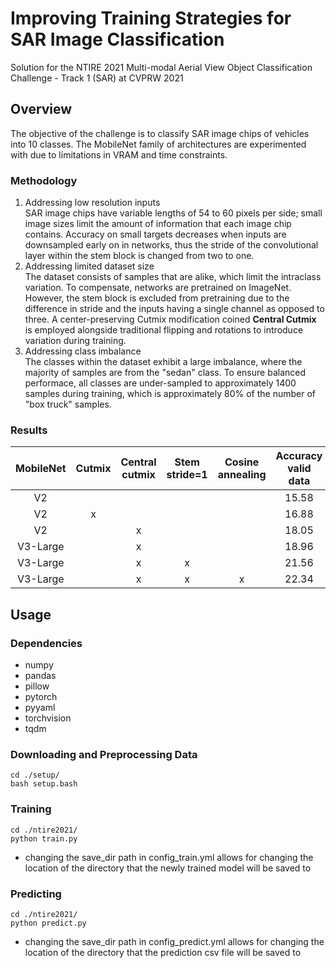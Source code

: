 # Improving Training Strategies for SAR Image Classification
Solution for the NTIRE 2021 Multi-modal Aerial View Object Classification Challenge - Track 1 (SAR) at CVPRW 2021

## Overview
The objective of the challenge is to classify SAR image chips of vehicles into 10 classes. The MobileNet family of architectures are experimented with due to limitations in VRAM and time constraints.

### Methodology
1. Addressing low resolution inputs  
SAR image chips have variable lengths of 54 to 60 pixels per side; small image sizes limit the amount of information that each image chip contains. Accuracy on small targets decreases when inputs are downsampled early on in networks, thus the stride of the convolutional layer within the stem block is changed from two to one.
2. Addressing limited dataset size  
The dataset consists of samples that are alike, which limit the intraclass variation. To compensate, networks are pretrained on ImageNet. However, the stem block is excluded from pretraining due to the difference in stride and the inputs having a single channel as opposed to three.
A center-preserving Cutmix modification coined **Central Cutmix** is employed alongside traditional flipping and rotations to introduce variation during training.
3. Addressing class imbalance  
The classes within the dataset exhibit a large imbalance, where the majority of samples are from the "sedan" class. To ensure balanced performace, all classes are under-sampled to approximately 1400 samples during training, which is approximately 80% of the number of "box truck" samples.

### Results
|MobileNet|Cutmix|Central cutmix|Stem stride=1|Cosine annealing|Accuracy valid data|Accuracy test data|
|:-:|:-:|:-:|:-:|:-:|:-:|:-:|
|V2|||||15.58||
|V2|x||||16.88||
|V2||x|||18.05||
|V3-Large||x|||18.96||
|V3-Large||x|x||21.56||
|V3-Large||x|x|x|22.34|26.39|

## Usage
### Dependencies
- numpy
- pandas
- pillow
- pytorch
- pyyaml
- torchvision
- tqdm

### Downloading and Preprocessing Data

```
cd ./setup/
bash setup.bash
```
### Training
```
cd ./ntire2021/
python train.py
```
- changing the save_dir path in config_train.yml allows for changing the location of the directory that the newly trained model will be saved to

### Predicting
```
cd ./ntire2021/
python predict.py
```

- changing the save_dir path in config_predict.yml allows for changing the location of the directory that the prediction csv file will be saved to


